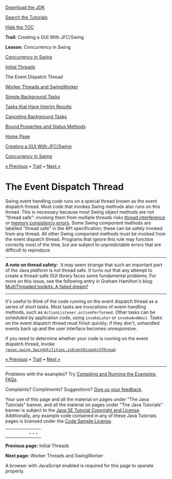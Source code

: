 [Download
the JDK](http://java.sun.com/javase/6/download.jsp)
  
[Search the
Tutorials](../../search.html)
  
[Hide the TOC](javascript:toggleLeft())

**Trail:** Creating a GUI With JFC/Swing
  
**Lesson:** Concurrency in Swing

[Concurrency in Swing](index.html)

[Initial Threads](initial.html)

The Event Dispatch Thread

[Worker Threads and SwingWorker](worker.html)

[Simple Background Tasks](simple.html)

[Tasks that Have Interim Results](interim.html)

[Canceling Background Tasks](cancel.html)

[Bound Properties and Status Methods](bound.html)

[Home Page](../../index.html)
>
[Creating a GUI With JFC/Swing](../index.html)
>
[Concurrency in Swing](index.html)

[« Previous](initial.html) • [Trail](../TOC.html) • [Next »](worker.html)

# The Event Dispatch Thread

Swing event handling code runs on a special thread known as the
event dispatch thread. Most code that invokes Swing methods
also runs on this thread.
This is necessary because most Swing
object methods are not "thread safe": invoking them from multiple
threads risks
[thread interference](../../essential/concurrency/interfere.html)
or
[memory consistency errors](../../essential/concurrency/memconsist.html).
Some Swing component methods are labelled "thread safe" in the API
specification; these can be safely invoked from any thread. All other
Swing component methods must be invoked from the event
dispatch thread. Programs that ignore this rule may function
correctly most of the time, but are subject to unpredictable errors
that are difficult to reproduce.

---

**A note on thread safety:** 
It may seem strange that such an important part of the Java platform
is not thread safe. It turns out that any attempt to create a
thread-safe GUI library faces some fundamental problems. For more on
this issue, see the following entry in Graham Hamilton's blog:
[MultiThreaded toolkits: A failed dream?](http://weblogs.java.net/blog/kgh/archive/2004/10/multithreaded_t.html)

---

It's useful to think of the code running on the event dispatch thread
as a series of short tasks. Most tasks are invocations of
event-handling methods, such as
`ActionListener.actionPerformed`. Other tasks can be
scheduled by application code, using `invokeLater` or
`invokeAndWait`. Tasks on the event dispatch thread must
finish quickly; if they don't, unhandled events back up and the user
interface becomes unresponsive.

If you need to determine whether your code is running on the event
dispatch thread, invoke
[`javax.swing.SwingUtilities.isEventDispatchThread`](http://download.oracle.com/javase/7/docs/api/javax/swing/SwingUtilities.html#isEventDispatchThread()).

[« Previous](initial.html)
•
[Trail](../TOC.html)
•
[Next »](worker.html)

---

Problems with the examples? Try [Compiling and Running
the Examples: FAQs](../../information/run-examples.html).
  
Complaints? Compliments? Suggestions? [Give
us your feedback](http://download.oracle.com/javase/feedback.html).

Your use of this page and all the material on pages under "The Java Tutorials" banner,
and all the material on pages under "The Java Tutorials" banner is subject to the [Java SE Tutorial Copyright
and License](../../information/license.html).
Additionally, any example code contained in any of these Java
Tutorials pages is licensed under the
[Code
Sample License](http://developers.sun.com/license/berkeley_license.html).

|  |  |  |  |  |
| --- | --- | --- | --- | --- |
| |  |  | | --- | --- | | duke image | Oracle logo | | [About Oracle](http://www.oracle.com/us/corporate/index.html) | [Oracle Technology Network](http://www.oracle.com/technology/index.html) | [Terms of Service](https://www.samplecode.oracle.com/servlets/CompulsoryClickThrough?type=TermsOfService) | Copyright © 1995, 2011 Oracle and/or its affiliates. All rights reserved. |

**Previous page:** Initial Threads
  
**Next page:** Worker Threads and SwingWorker




A browser with JavaScript enabled is required for this page to operate properly.